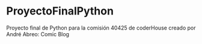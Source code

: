 # ProyectoFinalPython
Proyecto final de Python para la comisión 40425 de coderHouse creado por André Abreo: Comic Blog
